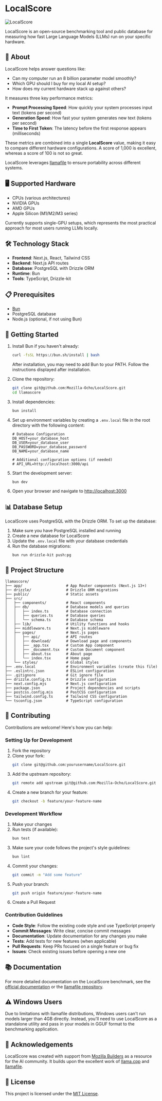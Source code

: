 # LocalScore

![LocalScore](https://github.com/Mozilla-Ocho/LocalScore/raw/main/public/localscore_logo.png)

LocalScore is an open-source benchmarking tool and public database for measuring how fast Large Language Models (LLMs) run on your specific hardware.

## 🚀 About

LocalScore helps answer questions like:
- Can my computer run an 8 billion parameter model smoothly?
- Which GPU should I buy for my local AI setup?
- How does my current hardware stack up against others?

It measures three key performance metrics:
- **Prompt Processing Speed**: How quickly your system processes input text (tokens per second)
- **Generation Speed**: How fast your system generates new text (tokens per second)
- **Time to First Token**: The latency before the first response appears (milliseconds)

These metrics are combined into a single **LocalScore** value, making it easy to compare different hardware configurations. A score of 1,000 is excellent, whereas a score of 100 is not so great.

LocalScore leverages [llamafile](https://github.com/Mozilla-Ocho/llamafile) to ensure portability across different systems.

## 🖥️ Supported Hardware

- CPUs (various architectures)
- NVIDIA GPUs
- AMD GPUs
- Apple Silicon (M1/M2/M3 series)

Currently supports single-GPU setups, which represents the most practical approach for most users running LLMs locally.

## 🛠️ Technology Stack

- **Frontend**: Next.js, React, Tailwind CSS
- **Backend**: Next.js API routes
- **Database**: PostgreSQL with Drizzle ORM
- **Runtime**: Bun
- **Tools**: TypeScript, Drizzle-kit

## 📋 Prerequisites

- [Bun](https://bun.sh/)
- PostgreSQL database
- Node.js (optional, if not using Bun)

## 🚀 Getting Started

1. Install Bun if you haven't already:
   ```bash
   curl -fsSL https://bun.sh/install | bash
   ```
   
   After installation, you may need to add Bun to your PATH. Follow the instructions displayed after installation.

2. Clone the repository:
   ```bash
   git clone git@github.com:Mozilla-Ocho/LocalScore.git
   cd llamascore
   ```

3. Install dependencies:
   ```bash
   bun install
   ```

4. Set up environment variables by creating a `.env.local` file in the root directory with the following content:
   ```
   # Database Configuration
   DB_HOST=your_database_host
   DB_USER=your_database_user
   DB_PASSWORD=your_database_password
   DB_NAME=your_database_name
   
   # Additional configuration options (if needed)
   # API_URL=http://localhost:3000/api
   ```

5. Start the development server:
   ```bash
   bun dev
   ```

6. Open your browser and navigate to [http://localhost:3000](http://localhost:3000)

## 📊 Database Setup

LocalScore uses PostgreSQL with the Drizzle ORM. To set up the database:

1. Make sure you have PostgreSQL installed and running
2. Create a new database for LocalScore
3. Update the `.env.local` file with your database credentials
4. Run the database migrations:
   ```bash
   bun run drizzle-kit push:pg
   ```

## 📝 Project Structure

```
llamascore/
├── app/                    # App Router components (Next.js 13+)
├── drizzle/                # Drizzle ORM migrations
├── public/                 # Static assets
├── src/
│   ├── components/         # React components
│   ├── db/                 # Database models and queries
│   │   ├── index.ts        # Database connection
│   │   ├── queries.ts      # Database queries
│   │   └── schema.ts       # Database schema
│   ├── lib/                # Utility functions and hooks
│   ├── middleware.ts       # Next.js middleware
│   ├── pages/              # Next.js pages
│   │   ├── api/            # API routes
│   │   ├── download/       # Download page and components
│   │   ├── _app.tsx        # Custom App component
│   │   ├── _document.tsx   # Custom Document component
│   │   ├── about.tsx       # About page
│   │   └── index.tsx       # Home page
│   └── styles/             # Global styles
├── .env.local              # Environment variables (create this file)
├── .eslintrc.json          # ESLint configuration
├── .gitignore              # Git ignore file
├── drizzle.config.ts       # Drizzle configuration
├── next.config.mjs         # Next.js configuration
├── package.json            # Project dependencies and scripts
├── postcss.config.mjs      # PostCSS configuration
├── tailwind.config.ts      # Tailwind CSS configuration
└── tsconfig.json           # TypeScript configuration
```

## 🤝 Contributing

Contributions are welcome! Here's how you can help:

### Setting Up for Development

1. Fork the repository
2. Clone your fork:
   ```bash
   git clone git@github.com:yourusername/LocalScore.git
   ```
3. Add the upstream repository:
   ```bash
   git remote add upstream git@github.com:Mozilla-Ocho/LocalScore.git
   ```
4. Create a new branch for your feature:
   ```bash
   git checkout -b feature/your-feature-name
   ```

### Development Workflow

1. Make your changes
2. Run tests (if available):
   ```bash
   bun test
   ```
3. Make sure your code follows the project's style guidelines:
   ```bash
   bun lint
   ```
4. Commit your changes:
   ```bash
   git commit -m "Add some feature"
   ```
5. Push your branch:
   ```bash
   git push origin feature/your-feature-name
   ```
6. Create a Pull Request

### Contribution Guidelines

- **Code Style**: Follow the existing code style and use TypeScript properly
- **Commit Messages**: Write clear, concise commit messages
- **Documentation**: Update documentation for any changes you make
- **Tests**: Add tests for new features (when applicable)
- **Pull Requests**: Keep PRs focused on a single feature or bug fix
- **Issues**: Check existing issues before opening a new one

## 📚 Documentation

For more detailed documentation on the LocalScore benchmark, see the [official documentation](https://github.com/Mozilla-Ocho/LocalScore) or the [llamafile repository](https://github.com/cjpais/llamafile/tree/cjpais/localscore/llama.cpp/localscore).

## ⚠️ Windows Users

Due to limitations with llamafile distributions, Windows users can't run models larger than 4GB directly. Instead, you'll need to use LocalScore as a standalone utility and pass in your models in GGUF format to the benchmarking application.

## 🙏 Acknowledgements

LocalScore was created with support from [Mozilla Builders](https://builders.mozilla.org/) as a resource for the AI community. It builds upon the excellent work of [llama.cpp](https://github.com/ggml-org/llama.cpp) and [llamafile](https://github.com/Mozilla-Ocho/llamafile).

## 📄 License

This project is licensed under the [MIT License](LICENSE).